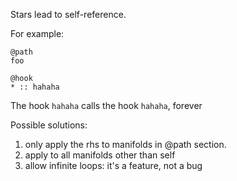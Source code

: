 Stars lead to self-reference.

For example:

```
@path
foo

@hook
* :: hahaha
```

The hook `hahaha` calls the hook `hahaha`, forever

Possible solutions:
 1. only apply the rhs to manifolds in @path section.
 2. apply to all manifolds other than self
 3. allow infinite loops: it's a feature, not a bug
